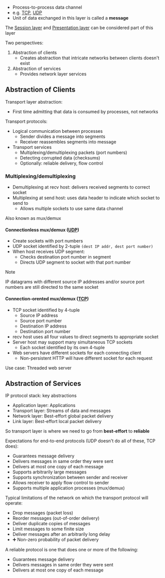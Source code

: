 - Process-to-process data channel
- e.g. [TCP](../TCP/TCP.md), [UDP](UDP)
- Unit of data exchanged in this layer is called a **message**

The [Session layer](Session%20layer.md) and [Presentation layer](Presentation%20layer.md) can be considered part of this layer

Two perspectives:
1. Abstraction of clients
	- Creates abstraction that intricate networks between clients doesn't exist
2. Abstraction of services
	- Provides network layer services

## Abstraction of Clients

Transport layer abstraction:
- First time admitting that data is consumed by processes, not networks

Transport protocols:
- Logical communication between processes
	- Sender divides a message into segments
	- Receiver reassembles segments into message
- Transport services
	- Multiplexing/demultiplexing packets (port numbers)
	- Detecting corrupted data (checksums)
	- Optionally: reliable delivery, flow control

### Multiplexing/demultiplexing

- Demultiplexing at recv host: delivers received segments to correct socket
- Multiplexing at send host: uses data header to indicate which socket to send to
	- Allows multiple sockets to use same data channel

Also known as mux/demux

#### Connectionless mux/demux ([UDP](UDP))

- Create sockets with port numbers
- UDP socket identified by 2-tuple `(dest IP addr, dest port number)`
- When host receives UDP segment:
	- Checks destination port number in segment
	- Directs UDP segment to socket with that port number

> [!note]
> IP datagrams with different source IP addresses and/or source port numbers are still directed to the same socket

#### Connection-orented mux/demux ([TCP](../TCP/TCP.md))

- TCP socket identified by 4-tuple
	- Source IP address
	- Source port number
	- Destination IP address
	- Destination port number
- recv host uses all four values to direct segments to appropriate socket
- Server host may support many simultaneous TCP sockets
	- Each socket identified by its own 4-tuple
- Web servers have different sockets for each connecting client
	- Non-persistent HTTP will have different socket for each request

Use case: Threaded web server

## Abstraction of Services

IP protocol stack: key abstractions
- Application layer: Applications
- Transport layer: Streams of data and messages
- Network layer: Best-effort global packet delivery
- Link layer: Best-effort local packet delivery

So transport layer is where we need to go from **best-effort** to **reliable**

Expectations for end-to-end protocols (UDP doesn't do all of these, TCP does):
- Guarantees message delivery
- Delivers messages in same order they were sent
- Delivers at most one copy of each message
- Supports arbitrarily large messages
- Supports synchronization between sender and receiver
- Allows receiver to apply flow control to sender
- Supports multiple application processes (mux/demux)

Typical limitations of the network on which the transport protocol will operate:
- Drop messages (packet loss)
- Reorder messages (out-of-order delivery)
- Deliver duplicate copies of messages
- Limit messages to some finite size
- Deliver messages after an arbitrarily long delay
- ➕ Non-zero probability of packet delivery

A reliable protocol is one that does one or more of the following:
- Guarantees message delivery
- Delivers messages in same order they were sent
- Delivers at most one copy of each message

